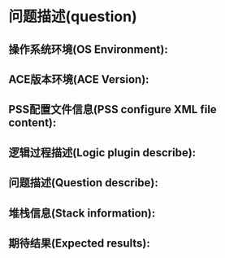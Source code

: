 
# 问题描述(question) 
## 操作系统环境(OS Environment):   
## ACE版本环境(ACE Version):  
## PSS配置文件信息(PSS configure XML file content):  
## 逻辑过程描述(Logic plugin describe):  
## 问题描述(Question describe):
## 堆栈信息(Stack information):    
## 期待结果(Expected results):  
